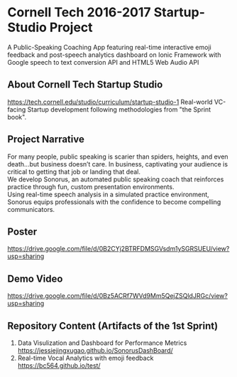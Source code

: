 # Cornell Tech 2016-2017 Startup-Studio Project </br>  

A Public-Speaking Coaching App featuring real-time interactive emoji feedback and post-speech analytics dashboard on Ionic Framework with Google speech to text conversion API and HTML5 Web Audio API  


## About Cornell Tech Startup Studio 
https://tech.cornell.edu/studio/curriculum/startup-studio-1
Real-world VC-facing Startup development following methodologies from "the Sprint book".

## Project Narrative
For many people, public speaking is scarier than spiders, heights, and even death...but business doesn’t care. In business, captivating your audience is critical to getting that job or landing that deal.  </br>
We develop Sonorus, an automated public speaking coach that reinforces practice through fun, custom presentation environments.</br>
Using real-time speech analysis in a simulated practice environment, Sonorus equips professionals with the confidence to become compelling communicators.

## Poster
https://drive.google.com/file/d/0B2CYj2BTRFDMSGVsdm1ySGRSUEU/view?usp=sharing

## Demo Video
https://drive.google.com/file/d/0Bz5ACRf7WVd9Mm5QejZSQldJRGc/view?usp=sharing



## Repository Content (Artifacts of the 1st Sprint)
1. Data Visulization and Dashboard for Performance Metrics </br>
https://jessiejingxugao.github.io/SonorusDashBoard/ </br>
2. Real-time Vocal Analytics with emoji feedback </br>
https://bc564.github.io/test/</br>







